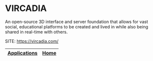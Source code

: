 # VIRCADIA

 An open-source 3D interface and server foundation that allows 
 for vast social, educational platforms to be created and lived 
 in while also being shared in real-time with others.

 SITE: https://vircadia.com/

 | [Applications](https://portable-linux-apps.github.io/apps.html) | [Home](https://portable-linux-apps.github.io)
 | --- | --- |

